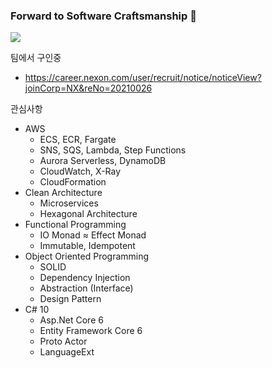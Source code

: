 ### Forward to Software Craftsmanship 👋

![](https://github-readme-stats.vercel.app/api?username=seungyongshim&show_icons=true)

팀에서 구인중
- https://career.nexon.com/user/recruit/notice/noticeView?joinCorp=NX&reNo=20210026

관심사항
- AWS
   - ECS, ECR, Fargate
   - SNS, SQS, Lambda, Step Functions
   - Aurora Serverless, DynamoDB
   - CloudWatch, X-Ray
   - CloudFormation
- Clean Architecture
   - Microservices
   - Hexagonal Architecture
- Functional Programming
   - IO Monad ≈ Effect Monad
   - Immutable, Idempotent
- Object Oriented Programming
   - SOLID
   - Dependency Injection
   - Abstraction (Interface)
   - Design Pattern
- C# 10
   - Asp.Net Core 6
   - Entity Framework Core 6
   - Proto Actor
   - LanguageExt

